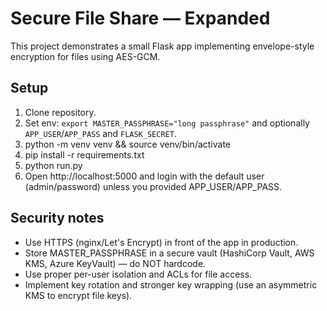# Secure File Share — Expanded

This project demonstrates a small Flask app implementing envelope-style encryption for files using AES-GCM.

## Setup

1. Clone repository.
2. Set env: `export MASTER_PASSPHRASE="long passphrase"` and optionally `APP_USER`/`APP_PASS` and `FLASK_SECRET`.
3. python -m venv venv && source venv/bin/activate
4. pip install -r requirements.txt
5. python run.py
6. Open http://localhost:5000 and login with the default user (admin/password) unless you provided APP_USER/APP_PASS.

## Security notes
- Use HTTPS (nginx/Let's Encrypt) in front of the app in production.
- Store MASTER_PASSPHRASE in a secure vault (HashiCorp Vault, AWS KMS, Azure KeyVault) — do NOT hardcode.
- Use proper per-user isolation and ACLs for file access.
- Implement key rotation and stronger key wrapping (use an asymmetric KMS to encrypt file keys).
